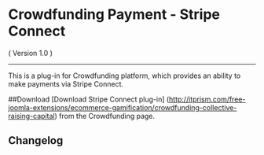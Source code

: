 Crowdfunding Payment - Stripe Connect
==========================
( Version 1.0 )
- - -

This is a plug-in for Crowdfunding platform, which provides an ability to make payments via Stripe Connect.

##Download
[Download Stripe Connect plug-in] (http://itprism.com/free-joomla-extensions/ecommerce-gamification/crowdfunding-collective-raising-capital) from the Crowdfunding page.

Changelog
---------
